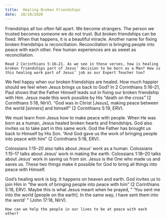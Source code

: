 ```yaml
---
title:  Healing Broken Friendships 
date:  28/10/2020
---
```


Friendships all too often fall apart. We become strangers. The person we trusted becomes someone we do not trust. But broken friendships can be fixed. When that happens, it is a beautiful miracle. Another name for fixing broken friendships is reconciliation. Reconciliation is bringing people into peace with each other. Few human experiences are as sweet as reconciliation.

`Read 2 Corinthians 5:16–21. As we see in these verses, how is healing broken friendships part of Jesus’ decision to be born as a Man? How is this healing work part of Jesus’ job as our Expert Teacher too?`

We feel happy when our broken friendships are healed. How much happier should we feel when Jesus brings us back to God? In 2 Corinthians 5:16–21, Paul shows that the Father Himself leads out in fixing our broken friendship with Him. Jesus made this work possible by His “death on the cross” (2 Corinthians 5:18, NIrV). “God was in Christ [Jesus], making peace between the world [sinners] and himself” (2 Corinthians 5:19, ERV).

We must learn from Jesus how to make peace with people. When He was born as a human, Jesus healed broken hearts and friendships. God also invites us to take part in this same work. God the Father has brought us back to Himself by His Son. “And God gave us the work of bringing people into peace with him” (2 Corinthians 5:18, ERV).

Colossians 1:15–20 also talks about Jesus’ work as a human. Colossians 1:15–17 talks about Jesus’ work in making the earth. Colossians 1:18–20 talks about Jesus’ work in saving us from sin. Jesus is the One who made us and saves us. These two things make it possible for God to bring all things into peace with Himself.

God’s healing work is big. It happens on heaven and earth. God invites us to join Him in “the work of bringing people into peace with him” (2 Corinthians 5:18, ERV). Maybe this is what Jesus meant when he prayed, “ ‘You sent me into the world [people on the earth]. In the same way, I have sent them into the world’ ” (John 17:18, NIrV).

`How can we help the people in our lives to be at peace with each other?`